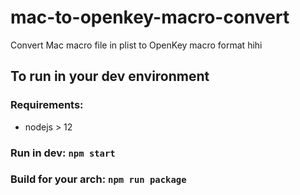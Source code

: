 # mac-to-openkey-macro-convert

Convert Mac macro file in plist to OpenKey macro format
hihi

## To run in your dev environment

### Requirements:
- nodejs > 12

### Run in dev: `npm start`

### Build for your arch: `npm run package`
